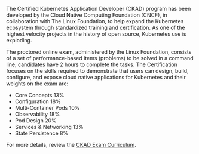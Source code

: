 The Certified Kubernetes Application Developer (CKAD) program has been developed by the Cloud Native Computing Foundation (CNCF), in collaboration with The Linux Foundation, to help expand the Kubernetes ecosystem through standardized training and certification. As one of the highest velocity projects in the history of open source, Kubernetes use is exploding.

The proctored online exam, administered by the Linux Foundation, consists of a set of performance-based items (problems) to be solved in a command line; candidates have 2 hours to complete the tasks. The Certification focuses on the skills required to demonstrate that users can design, build, configure, and expose cloud native applications for Kubernetes and their weights on the exam are:

- Core Concepts 13%
- Configuration 18%
- Multi-Container Pods 10%
- Observability 18%
- Pod Design 20%
- Services & Networking 13%
- State Persistence 8%


For more details, review the [CKAD Exam Curriculum](https://rx-m.com/wp-content/uploads/2018/10/ckad-curriculum.pdf).
